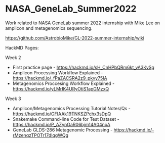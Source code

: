 # NASA_GeneLab_Summer2022
Work related to NASA GeneLab summer 2022 internship with Mike Lee on amplicon and metagenomics sequencing.

https://github.com/AstrobioMike/GL-2022-summer-internship/wiki

HackMD Pages:

Week 2
- First practice page - https://hackmd.io/sH_CnHPbQRm6kt_vA3KvSg
- Amplicon Processing Workflow Explained - https://hackmd.io/_fPaZACSRA2z9_pkvy75IA
- Metagenomics Proccesing Workflow Explained - https://hackmd.io/yLMrIK4URyOtiS1apGMzxQ

Week 3
- Amplicon/Metagenomics Processing Tutorial Notes/Qs - https://hackmd.io/GFIAAk19TNKSZPchx3sDpQ
- Snakemake Command-line Code for Test Dataset - https://hackmd.io/P_AZynOaR06bjm14A04noA
- GeneLab GLDS-286 Metagenomic Processing - https://hackmd.io/-rMzenqzTPOTr17dIqgWQg

